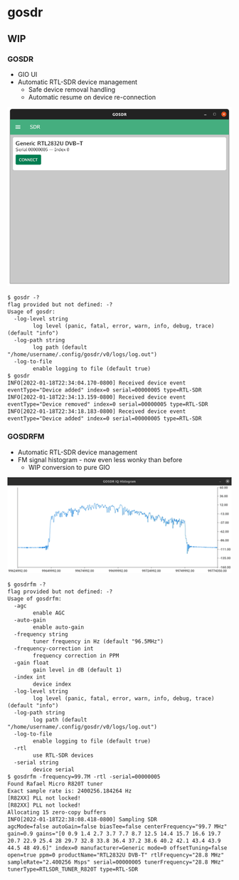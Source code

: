 # gosdr

## WIP

### GOSDR

* GIO UI
* Automatic RTL-SDR device management
  * Safe device removal handling
  * Automatic resume on device re-connection

![RTL-SDR Detector](images/wip/gosdr.png)

```
$ gosdr -?
flag provided but not defined: -?
Usage of gosdr:
  -log-level string
        log level (panic, fatal, error, warn, info, debug, trace) (default "info")
  -log-path string
        log path (default "/home/username/.config/gosdr/v0/logs/log.out")
  -log-to-file
        enable logging to file (default true)
$ gosdr
INFO[2022-01-18T22:34:04.170-0800] Received device event                         eventType="Device added" index=0 serial=00000005 type=RTL-SDR
INFO[2022-01-18T22:34:13.159-0800] Received device event                         eventType="Device removed" index=0 serial=00000005 type=RTL-SDR
INFO[2022-01-18T22:34:18.183-0800] Received device event                         eventType="Device added" index=0 serial=00000005 type=RTL-SDR
```

### GOSDRFM

* Automatic RTL-SDR device management
* FM signal histogram - now even less wonky than before
  * WIP conversion to pure GIO 

![GOSDR IQ Histogram](images/wip/gosdrfm.gif)

```
$ gosdrfm -?
flag provided but not defined: -?
Usage of gosdrfm:
  -agc
        enable AGC
  -auto-gain
        enable auto-gain
  -frequency string
        tuner frequency in Hz (default "96.5MHz")
  -frequency-correction int
        frequency correction in PPM
  -gain float
        gain level in dB (default 1)
  -index int
        device index
  -log-level string
        log level (panic, fatal, error, warn, info, debug, trace) (default "info")
  -log-path string
        log path (default "/home/username/.config/gosdr/v0/logs/log.out")
  -log-to-file
        enable logging to file (default true)
  -rtl
        use RTL-SDR devices
  -serial string
        device serial
$ gosdrfm -frequency=99.7M -rtl -serial=00000005
Found Rafael Micro R820T tuner
Exact sample rate is: 2400256.184264 Hz
[R82XX] PLL not locked!
[R82XX] PLL not locked!
Allocating 15 zero-copy buffers
INFO[2022-01-18T22:38:08.418-0800] Sampling SDR                                  agcMode=false autoGain=false biasTee=false centerFrequency="99.7 MHz" gain=0.9 gains="[0 0.9 1.4 2.7 3.7 7.7 8.7 12.5 14.4 15.7 16.6 19.7 20.7 22.9 25.4 28 29.7 32.8 33.8 36.4 37.2 38.6 40.2 42.1 43.4 43.9 44.5 48 49.6]" index=0 manufacturer=Generic mode=0 offsetTuning=false open=true ppm=0 productName="RTL2832U DVB-T" rtlFrequency="28.8 MHz" sampleRate="2.400256 Msps" serial=00000005 tunerFrequency="28.8 MHz" tunerType=RTLSDR_TUNER_R820T type=RTL-SDR
```
